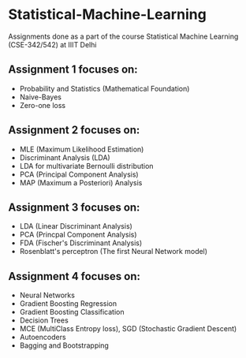 # Statistical-Machine-Learning
Assignments done as a part of the course Statistical Machine Learning (CSE-342/542) at IIIT Delhi

## Assignment 1 focuses on:
  - Probability and Statistics (Mathematical Foundation)
  - Naive-Bayes
  - Zero-one loss
  
## Assignment 2 focuses on:
  - MLE (Maximum Likelihood Estimation)
  - Discriminant Analysis (LDA)
  - LDA for multivariate Bernoulli distribution
  - PCA (Principal Component Analysis)
  - MAP (Maximum a Posteriori) Analysis
  
## Assignment 3 focuses on:
  - LDA (Linear Discriminant Analysis)
  - PCA (Princpal Component Analysis)
  - FDA (Fischer's Discriminant Analysis)
  - Rosenblatt's perceptron (The first Neural Network model)
  
## Assignment 4 focuses on:
  - Neural Networks
  - Gradient Boosting Regression
  - Gradient Boosting Classification
  - Decision Trees
  - MCE (MultiClass Entropy loss), SGD (Stochastic Gradient Descent)
  - Autoencoders
  - Bagging and Bootstrapping
  

